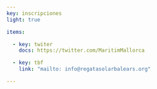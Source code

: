 ```yaml
---
key: inscripciones
light: true

items:

  - key: twiter
    docs: https://twitter.com/MaritimMallorca

  - key: tbf
    link: "mailto: info@regatasolarbalears.org"

---
```

